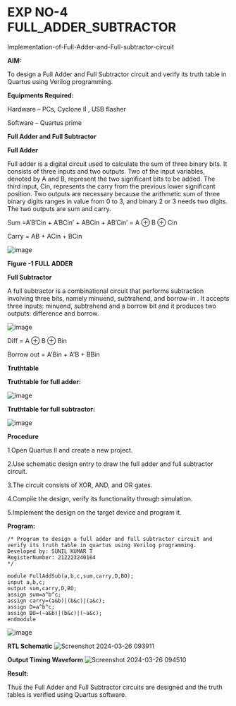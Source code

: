 # EXP NO-4 FULL_ADDER_SUBTRACTOR

Implementation-of-Full-Adder-and-Full-subtractor-circuit

**AIM:**

To design a Full Adder and Full Subtractor circuit and verify its truth table in Quartus using Verilog programming.

**Equipments Required:**

Hardware – PCs, Cyclone II , USB flasher

Software – Quartus prime

**Full Adder and Full Subtractor**

**Full Adder**

Full adder is a digital circuit used to calculate the sum of three binary bits. It consists of three inputs and two outputs. Two of the input variables, denoted by A and B, represent the two significant bits to be added. The third input, Cin, represents the carry from the previous lower significant position. Two outputs are necessary because the arithmetic sum of three binary digits ranges in value from 0 to 3, and binary 2 or 3 needs two digits. The two outputs are sum and carry.

Sum =A’B’Cin + A’BCin’ + ABCin + AB’Cin’ = A ⊕ B ⊕ Cin 

Carry = AB + ACin + BCin

![image](https://github.com/naavaneetha/FULL_ADDER_SUBTRACTOR/assets/154305477/0f30ba51-5ffb-4198-845f-18e054f675e7)

**Figure -1 FULL ADDER**

**Full Subtractor**

A full subtractor is a combinational circuit that performs subtraction involving three bits, namely minuend, subtrahend, and borrow-in . It accepts three inputs: minuend, subtrahend and a borrow bit and it produces two outputs: difference and borrow.

![image](https://github.com/naavaneetha/FULL_ADDER_SUBTRACTOR/assets/154305477/02b24f51-ab51-4304-9ad6-7b81ffc1ead5)

Diff = A ⊕ B ⊕ Bin 

Borrow out = A'Bin + A'B + BBin

**Truthtable**

**Truthtable for full adder:**

![image](https://github.com/Meenu2823/FULL_ADDER_SUBTRACTOR/assets/139416219/d31dbfab-c7ae-4029-9f0e-071e3f8775f9)

**Truthtable for full subtractor:**

![image](https://github.com/Meenu2823/FULL_ADDER_SUBTRACTOR/assets/139416219/2d46d2d0-0df5-4d82-be7e-cfed7826a897)

**Procedure**

1.Open Quartus II and create a new project. 

2.Use schematic design entry to draw the full adder and full subtractor circuit.

3.The circuit consists of XOR, AND, and OR gates. 

4.Compile the design, verify its functionality through simulation. 

5.Implement the design on the target device and program it.

**Program:**
~~~
/* Program to design a full adder and full subtractor circuit and verify its truth table in quartus using Verilog programming. 
Developed by: SUNIL KUMAR T
RegisterNumber: 212223240164
*/

module FullAddSub(a,b,c,sum,carry,D,BO);
input a,b,c;
output sum,carry,D,BO;
assign sum=a^b^c;
assign carry=(a&b)|(b&c)|(a&c);
assign D=a^b^c;
assign BO=(~a&b)|(b&c)|(~a&c);
endmodule
~~~
![image](https://github.com/Meenu2823/FULL_ADDER_SUBTRACTOR/assets/139416219/69b6f66e-0798-4e7f-b2cb-5eee574fc626)

**RTL Schematic**
![Screenshot 2024-03-26 093911](https://github.com/Meenu2823/FULL_ADDER_SUBTRACTOR/assets/139416219/965a6daf-5ab7-47a8-bee5-83bab84bdbc3)

**Output Timing Waveform**
![Screenshot 2024-03-26 094510](https://github.com/Meenu2823/FULL_ADDER_SUBTRACTOR/assets/139416219/c450f0f8-ae98-4983-b1e5-4b44a57afa65)

**Result:**

Thus the Full Adder and Full Subtractor circuits are designed and the truth tables is verified using Quartus software.
